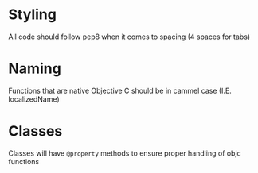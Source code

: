 # Styling
All code should follow pep8 when it comes to spacing (4 spaces for tabs)

# Naming
Functions that are native Objective C should be in cammel case (I.E. localizedName)

# Classes
Classes will have `@property` methods to ensure proper handling of objc functions
